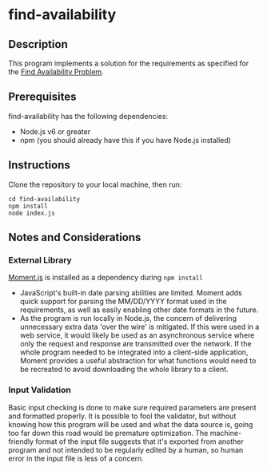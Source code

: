 # find-availability

## Description

This program implements a solution for the requirements as specified for the [Find Availability Problem](https://gist.github.com/thenickcox/2c24f686d99eef57fdfc30359cb7ec23).

## Prerequisites

find-availability has the following dependencies:
- Node.js v6 or greater
- npm (you should already have this if you have Node.js installed)

## Instructions

Clone the repository to your local machine, then run:

```
cd find-availability
npm install
node index.js
```

## Notes and Considerations

### External Library

[Moment.js](https://momentjs.com/) is installed as a dependency during `npm install`

- JavaScript's built-in date parsing abilities are limited. Moment adds quick support for parsing the MM/DD/YYYY format used in the requirements, as well as easily enabling other date formats in the future.
- As the program is run locally in Node.js, the concern of delivering unnecessary extra data 'over the wire' is mitigated. If this were used in a web service, it would likely be used as an asynchronous service where only the request and response are transmitted over the network. If the whole program needed to be integrated into a client-side application, Moment provides a useful abstraction for what functions would need to be recreated to avoid downloading the whole library to a client.

### Input Validation

Basic input checking is done to make sure required parameters are present and formatted properly. It is possible to fool the validator, but without knowing how this program will be used and what the data source is, going too far down this road would be premature optimization. The machine-friendly format of the input file suggests that it's exported from another program and not intended to be regularly edited by a human, so human error in the input file is less of a concern.